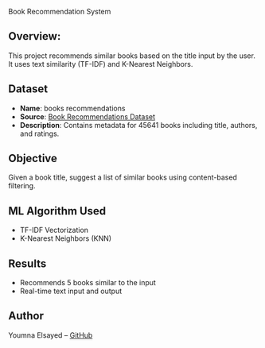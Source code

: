 Book Recommendation System

## Overview:
This project recommends similar books based on the title input by the user. It uses text similarity (TF-IDF) and K-Nearest Neighbors.

## Dataset
- **Name**: books recommendations
- **Source**: [Book Recommendations Dataset](booksrecommendations.csv)
- **Description**: Contains metadata for 45641 books including title, authors, and ratings.

## Objective
Given a book title, suggest a list of similar books using content-based filtering.

## ML Algorithm Used
- TF-IDF Vectorization
- K-Nearest Neighbors (KNN)

## Results
- Recommends 5 books similar to the input
- Real-time text input and output

## Author
Youmna Elsayed – [GitHub](https://github.com/YoumnaE)
